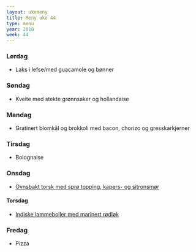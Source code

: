 ```yaml
---
layout: ukemeny
title: Meny uke 44
type: menu
year: 2018
week: 44
---
```


### Lørdag

- Laks i lefse/med guacamole og bønner

### Søndag

- Kveite med stekte grønnsaker og hollandaise

### Mandag

- Gratinert blomkål og brokkoli med bacon, chorizo og gresskarkjerner

### Tirsdag

- Bolognaise

### Onsdag

- [Ovnsbakt torsk med sprø topping, kapers- og sitronsmør](https://www.godt.no/oppskrift/8246/ovnsbakt-torsk-med-sproe-topping-kapers-og-sitronsmoer)

#### Torsdag

- [Indiske lammeboller med marinert rødløk](https://www.godt.no/oppskrift/7972/indiske-lammeboller-med-marinert-roedloek)

### Fredag

- Pizza

